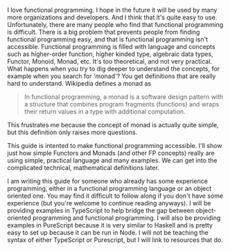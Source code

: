 I love functional programming. I hope in the future it will be used by many more organizations and developers. And I think that it's quite easy to use. Unfortunately, there are many people who find that functional programming is difficult. There is a big problem that prevents people from finding functional programming easy, and that is functional programming isn't accessible. Functional programming is filled with language and concepts such as higher-order function, higher kinded type, algebraic data types, Functor, Monoid, Monad, etc. It's too theoretical, and not very practical. What happens when you try to dig deeper to understand the concepts, for example when you search for 'monad'? You get definitions that are really hard to understand. Wikipedia defines a monad as
> In functional programming, a monad is a software design pattern with a structure that combines program fragments (functions) and wraps their return values in a type with additional computation.

This frustrates me because the concept of monad is actually quite simple, but this definition only raises more questions.

This guide is intented to make functional programming accessible. I'll show just how simple Functors and Monads (and other FP concepts) really are using simple, practical language and many examples. We can get into the complicated technical, mathematical definitions later.

I am writing this guide for someone who already has some experience programming, either in a functional programming language or an object oriented one. You may find it difficult to follow along if you don't have some experience (but you're welcome to continue reading anyways). I will be providing examples in TypeScript to help bridge the gap between object-oriented programming and functional programming. I will also be providing examples in PureScript because it is very similar to Haskell and is pretty easy to set up because it can be run in Node. I will not be teaching the syntax of either TypeScript or Purescript, but I will link to resources that do.
